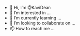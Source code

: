 - 👋 Hi, I’m @KaviDean
- 👀 I’m interested in ...
- 🌱 I’m currently learning ...
- 💞️ I’m looking to collaborate on ...
- 📫 How to reach me ...

<!---
KaviDean/KaviDean is a ✨ special ✨ repository because its `README.md` (this file) appears on your GitHub profile.
You can click the Preview link to take a look at your changes.
--->
